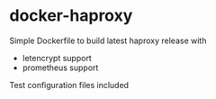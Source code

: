 # docker-haproxy
Simple Dockerfile to build latest haproxy release with
 - letencrypt support
 - prometheus support
 
 Test configuration files included
